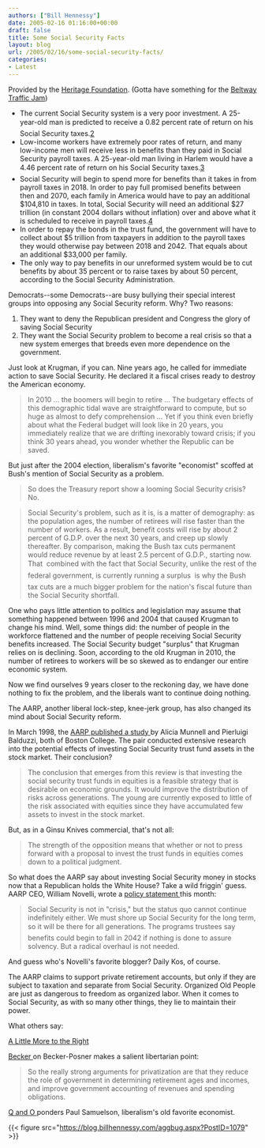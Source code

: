 ```yaml
---
authors: ["Bill Hennessy"]
date: 2005-02-16 01:16:00+00:00
draft: false
title: Some Social Security Facts
layout: blog
url: /2005/02/16/some-social-security-facts/
categories:
- Latest
---
```


Provided by the [Heritage Foundation](https://www.heritage.org/Research/Features/Issues2004/socialsecurity.cfm). (Gotta have something for the [Beltway Traffic Jam](https://www.outsidethebeltway.com/archives/9270))





  * The current Social Security system is a very poor investment. A 25-year-old man is predicted to receive a 0.82 percent rate of return on his Social Security taxes.[2](https://www.heritage.org/Research/Features/Issues2004/socialsecurity.cfm#fn2)
  * Low-income workers have extremely poor rates of return, and many low-income men will receive less in benefits than they paid in Social Security payroll taxes. A 25-year-old man living in Harlem would have a 4.46 percent rate of return on his Social Security taxes.[3](https://www.heritage.org/Research/Features/Issues2004/socialsecurity.cfm#fn3)
  * Social Security will begin to spend more for benefits than it takes in from payroll taxes in 2018. In order to pay full promised benefits between then and 2070, each family in America would have to pay an additional $104,810 in taxes. In total, Social Security will need an additional $27 trillion (in constant 2004 dollars without inflation) over and above what it is scheduled to receive in payroll taxes.[4](https://www.heritage.org/Research/Features/Issues2004/socialsecurity.cfm#fn4)
  * In order to repay the bonds in the trust fund, the government will have to collect about $5 tril­lion from taxpayers in addition to the payroll taxes they would otherwise pay between 2018 and 2042. That equals about an additional $33,000 per family.
  * The only way to pay benefits in our unreformed system would be to cut benefits by about 35 percent or to raise taxes by about 50 percent, according to the Social Security Administration. 


Democrats--some Democrats--are busy bullying their special interest groups into opposing any Social Security reform. Why? Two reasons:





  1. They want to deny the Republican president and Congress the glory of saving Social Security
  2. They want the Social Security problem to become a real crisis so that a new system emerges that breeds even more dependence on the government.


Just look at Krugman, if you can. Nine years ago, he called for immediate action to save Social Security. He declared it a fiscal crises ready to destroy the American economy.




> In 2010 ... the boomers will begin to retire ... The budgetary effects of this demographic tidal wave are straightforward to compute, but so huge as almost to defy comprehension ... Yet if you think even briefly about what the Federal budget will look like in 20 years, you immediately realize that we are drifting inexorably toward crisis; if you think 30 years ahead, you wonder whether the Republic can be saved. 




But just after the 2004 election, liberalism's favorite "economist" scoffed at Bush's mention of Social Security as a problem.




> 

> 
> So does the Treasury report show a looming Social Security crisis? No.

> 
> Social Security's problem, such as it is, is a matter of demography: as the population ages, the number of retirees will rise faster than the number of workers. As a result, benefit costs will rise by about 2 percent of G.D.P. over the next 30 years, and creep up slowly thereafter. By comparison, making the Bush tax cuts permanent would reduce revenue by at least 2.5 percent of G.D.P., starting now. That  combined with the fact that Social Security, unlike the rest of the federal government, is currently running a surplus  is why the Bush tax cuts are a much bigger problem for the nation's fiscal future than the Social Security shortfall.
> 
> 




One who pays little attention to politics and legislation may assume that something happened between 1996 and 2004 that caused Krugman to change his mind. Well, some things did: the number of people in the workforce flattened and the number of people receiving Social Security benefits increased. The Social Security budget "surplus" that Krugman relies on is declining. Soon, according to the old Krugman in 2010, the number of retirees to workers will be so skewed as to endanger our entire economic system.




Now we find ourselves 9 years closer to the reckoning day, we have done nothing to fix the problem, and the liberals want to continue doing nothing.




The AARP, another liberal lock-step, knee-jerk group, has also changed its mind about Social Security reform. 




In March 1998, the [AARP published a study ](https://research.aarp.org/econ/9802_sstrust.pdf)by Alicia Munnell and Pierluigi Balduzzi, both of Boston College. The pair conducted extensive research into the potential effects of investing Social Security trust fund assets in the stock market. Their conclusion?




> 

> 
> The conclusion that emerges from this review is that investing the social security trust funds in equities is a feasible strategy that is desirable on economic grounds. It would improve the distribution of risks across generations. The young are currently exposed to little of the risk associated with equities since they have accumulated few assets to invest in the stock market.
> 
> 




But, as in a Ginsu Knives commercial, that's not all:




> 

> 
> The strength of the opposition means that whether or not to press forward with a proposal to invest the trust funds in equities comes down to a political judgment.
> 
> 




So what does the AARP say about investing Social Security money in stocks now that a Republican holds the White House? Take a wild friggin' guess. AARP CEO, William Novelli, wrote a [policy statement ](https://www.aarp.org/bulletin/socialsec/ss_novelli_perspective.html)this month:




> 

> 
> Social Security is not in "crisis," but the status quo cannot continue indefinitely either. We must shore up Social Security for the long term, so it will be there for all generations. The programs trustees say benefits could begin to fall in 2042 if nothing is done to assure solvency. But a radical overhaul is not needed.
> 
> 




And guess who's Novelli's favorite blogger? Daily Kos, of course.




The AARP claims to support private retirement accounts, but only if they are subject to taxation and separate from Social Security. Organized Old People are just as dangerous to freedom as organized labor. When it comes to Social Security, as with so many other things, they lie to maintain their power.




What others say:




[A Little More to the Right](https://www.alittlemoretotheright.com/journal/00002128.html)




[Becker ](https://www.becker-posner-blog.com/archives/2005/02/why_i_support_a.html)on Becker-Posner makes a salient libertarian point: 




> 

> 
> So the really strong arguments for privatization are that they reduce the role of government in determining retirement ages and incomes, and improve government accounting of revenues and spending obligations. 
> 
> 




[Q and O ](https://www.qando.net/details.aspx?Entry=1147)ponders Paul Samuelson, liberalism's old favorite economist.

{{< figure src="https://blog.billhennessy.com/aggbug.aspx?PostID=1079" >}}

